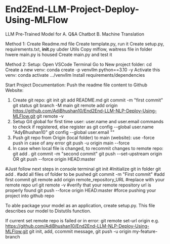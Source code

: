 # End2End-LLM-Project-Deploy-Using-MLFlow

LLM Pre-Trained Model for
A.  Q&A Chatbot
B.  Machine Translation

Method 1:
Create Readme.md file
Create template.py, run it
Create setup.py, requirements.txt, __init__.py ubder Utils
Copy mlflow, waitress file in folder hwere main.py is housed
Create main.py and test it

Method 2:
Setup:
Open VSCode Terminal
Go to New project folder: cd <name>
Create a new venv: conda create -p venvllm python==3.10 -y
Activate this venv: conda activate .../venvllm
Install requirements/dependencies

Start Project Documentation:
Push the readme file content to Github Website:

1. Create git repo: 
git init
git add README.md
git commit -m "first commit"
git status
git branch -M main
git remote add origin https://github.com/AdiBhushan10/End2End-LLM-NLP-Deploy-Using-MLFlow.git
git remote -v
2. Setup Git global for first time user: user.name and user.email commands to check if registered, else register as
git config --global user.name "AdyBhushan10"
git config --global user.email "<email id>"
3. Push git repo from Origin (local folder) to main (website): use -force push in case of any error
git push -u origin main --force 
4. In case when local file is changed, to recommit changes to remote repo:
git add .
git commit -m "second commit"
git push --set-upstream origin OR git push --force origin HEAD:master

#Just follow next steps in console terminal 
git init	#Initialize git in folder
git add .	#add all files of folder to be pushed
git commit -m "First commit"	#add first commit
git remote add origin remote_repository_URL #replace with your remote repo url
git remote -v	#verify that your remote repository url is properly found
git push --force origin HEAD:master	#force pushing your project into github repo

To able package your model as an application, create setup.py. This file describes our model to Distutils function.

If current set remote repo is failed or in error:
git remote set-url origin <new name> e.g. https://github.com/AdiBhushan10/End2End-LLM-NLP-Deploy-Using-MLFlow.git
git init, add, ccommit message, git push -u origin my-feature-branch
